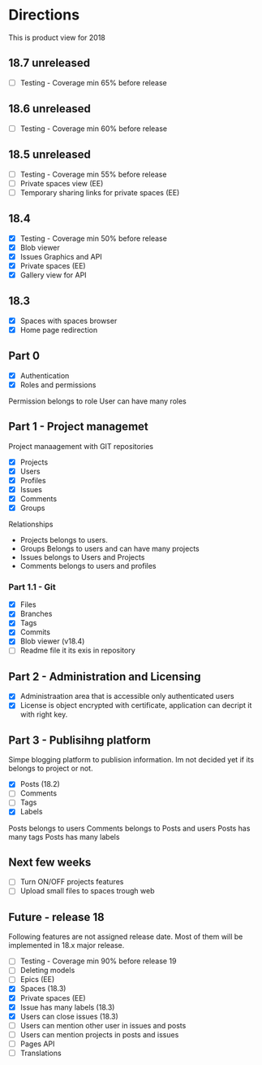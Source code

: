 # Directions

This is product view for 2018

## 18.7 unreleased

* [ ] Testing - Coverage min 65% before release

## 18.6 unreleased

* [ ] Testing - Coverage min 60% before release

## 18.5 unreleased

* [ ] Testing - Coverage min 55% before release
* [ ] Private spaces view (EE)
* [ ] Temporary sharing links for private spaces (EE)

## 18.4

* [x] Testing - Coverage min 50% before release
* [x] Blob viewer
* [x] Issues Graphics and API
* [x] Private spaces (EE)
* [x] Gallery view for API

## 18.3

* [x] Spaces with spaces browser
* [x] Home page redirection

## Part 0

* [x] Authentication
* [x] Roles and permissions

Permission belongs to role
User can have many roles

## Part 1 - Project managemet

Project manaagement with GIT repositories

* [x] Projects
* [x] Users
* [x] Profiles
* [x] Issues
* [x] Comments
* [x] Groups

Relationships

* Projects belongs to users.
* Groups Belongs to users and can have many projects
* Issues belongs to Users and Projects
* Comments belongs to users and profiles

### Part 1.1 - Git

* [x] Files
* [x] Branches
* [x] Tags
* [x] Commits
* [x] Blob viewer (v18.4)
* [ ] Readme file it its exis in repository

## Part 2 - Administration and Licensing

* [x] Administraation area that is accessible only authenticated users
* [x] License is object encrypted with certificate, application can decript it with right key.

## Part 3 - Publisihng platform

Simpe blogging platform to publision information. Im not decided yet if its belongs to project or not.

* [x] Posts (18.2)
* [ ] Comments
* [ ] Tags
* [x] Labels

Posts belongs to users
Comments belongs to Posts and users
Posts has many tags
Posts has many labels

## Next few weeks

* [ ] Turn ON/OFF projects features
* [ ] Upload small files to spaces trough web

## Future - release 18

Following features are not assigned release date. Most of them will be implemented in 18.x major release.

* [ ] Testing - Coverage min 90% before release 19
* [ ] Deleting models
* [ ] Epics (EE)
* [x] Spaces (18.3)
* [x] Private spaces (EE) 
* [x] Issue has many labels (18.3)
* [x] Users can close issues (18.3)
* [ ] Users can mention other user in issues and posts
* [ ] Users can mention projects in posts and issues
* [ ] Pages API
* [ ] Translations
